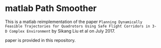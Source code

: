 # matlab Path Smoother

This is a matlab reimplementation of the paper `Planning Dynamically Feasible Trajectories for Quadrotors Using Safe Flight Corridors in 3-D Complex Environment` by Sikang Liu et al on July 2017.

paper is provided in this repository.
